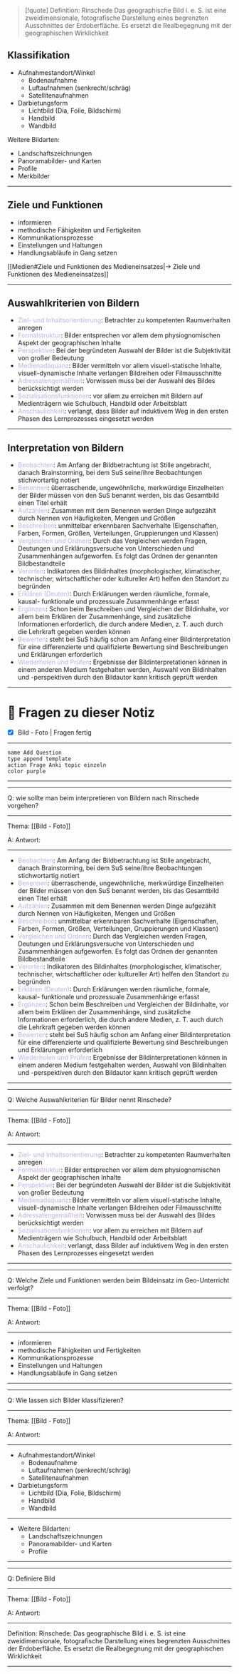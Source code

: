 >[!quote] Definition: Rinschede
>Das geographische Bild i. e. S. ist eine zweidimensionale, fotografische Darstellung eines begrenzten Ausschnittes der Erdoberfläche. Es ersetzt die Realbegegnung mit der geographischen Wirklichkeit

## Klassifikation

- Aufnahmestandort/Winkel
	- Bodenaufnahme
	- Luftaufnahmen (senkrecht/schräg)
	- Satellitenaufnahmen
- Darbietungsform 
	- Lichtbild (Dia, Folie, Bildschirm)
	- Handbild
	- Wandbild

Weitere Bildarten:

- Landschaftszeichnungen
- Panoramabilder- und Karten
- Profile
- Merkbilder

---

## Ziele und Funktionen

- informieren
- methodische Fähigkeiten und Fertigkeiten
- Kommunikationsprozesse
- Einstellungen und Haltungen
- Handlungsabläufe in Gang setzen

[[Medien#Ziele und Funktionen des Medieneinsatzes|→ Ziele und Funktionen des Medieneinsatzes]]

---

## Auswahlkriterien von Bildern

- <span style="color:#c2afef">Ziel- und Inhaltsorientierung</span>: Betrachter zu kompetenten Raumverhalten anregen
- <span style="color:#c2afef">Formalstruktur</span>:  Bilder entsprechen vor allem dem physiognomischen Aspekt der geographischen Inhalte
- <span style="color:#c2afef">Perspektive</span>: Bei der begründeten Auswahl der Bilder ist die Subjektivität von großer Bedeutung
- <span style="color:#c2afef">Medienadäquanz</span>: Bilder vermitteln vor allem visuell-statische Inhalte, visuell-dynamische Inhalte verlangen Bildreihen oder Filmausschnitte
- <span style="color:#c2afef">Adressatengemäßheit</span>: Vorwissen muss bei der Auswahl des Bildes berücksichtigt werden
- <span style="color:#c2afef">Sozialisationsfunktionen</span>: vor allem zu erreichen mit Bildern auf Medienträgern wie Schulbuch, Handbild oder Arbeitsblatt
- <span style="color:#c2afef">Anschaulichkeit</span>: verlangt, dass Bilder auf induktivem Weg in den ersten Phasen des Lernprozesses eingesetzt werden

---

## Interpretation von Bildern

- <span style="color:#c2afef">Beobachten</span>: Am Anfang der Bildbetrachtung ist Stille angebracht, danach Brainstorming, bei dem SuS seine/ihre Beobachtungen stichwortartig notiert 
- <span style="color:#c2afef">Benennen</span>: überraschende, ungewöhnliche, merkwürdige Einzelheiten der Bilder müssen von den SuS benannt werden, bis das Gesamtbild einen Titel erhält
- <span style="color:#c2afef">Aufzählen</span>: Zusammen mit dem Benennen werden Dinge aufgezählt durch Nennen von Häufigkeiten, Mengen und Größen 
- <span style="color:#c2afef">Beschreiben</span>: unmittelbar erkennbaren Sachverhalte (Eigenschaften, Farben, Formen, Größen, Verteilungen, Gruppierungen und Klassen)
- <span style="color:#c2afef">Vergleichen und Ordnen</span>: Durch das Vergleichen werden Fragen, Deutungen und Erklärungsversuche von Unterschieden und Zusammenhängen aufgeworfen. Es folgt das Ordnen der genannten Bildbestandteile
- <span style="color:#c2afef">Verorten</span>: Indikatoren des Bildinhaltes (morphologischer, klimatischer, technischer, wirtschaftlicher oder kultureller Art) helfen den Standort zu begründen
- <span style="color:#c2afef">Erklären (Deuten)</span>: Durch Erklärungen werden räumliche, formale, kausal- funktionale und prozessuale Zusammenhänge erfasst
- <span style="color:#c2afef">Ergänzen</span>: Schon beim Beschreiben und Vergleichen der Bildinhalte, vor allem beim Erklären der Zusammenhänge, sind zusätzliche Informationen erforderlich, die durch andere Medien, z. T. auch durch die Lehrkraft gegeben werden können
- <span style="color:#c2afef">Bewerten</span>: steht bei SuS häufig schon am Anfang einer Bildinterpretation für eine differenzierte und qualifizierte Bewertung sind Beschreibungen und Erklärungen erforderlich
- <span style="color:#c2afef">Wiederholen und Prüfen</span>: Ergebnisse der Bildinterpretationen können in einem anderen Medium festgehalten werden, Auswahl von Bildinhalten und -perspektiven durch den Bildautor kann kritisch geprüft werden

---

# 🔎 Fragen zu dieser Notiz

- [x] Bild - Foto  | Fragen fertig

---
```button
name Add Question
type append template
action Frage Anki topic einzeln 
color purple
```
___
---

Q: wie sollte man beim interpretieren von Bildern nach Rinschede vorgehen?
___
Thema: [[Bild - Foto]] 

A: Antwort: 
___
- <span style="color:#c2afef">Beobachten</span>: Am Anfang der Bildbetrachtung ist Stille angebracht, danach Brainstorming, bei dem SuS seine/ihre Beobachtungen stichwortartig notiert 
- <span style="color:#c2afef">Benennen</span>: überraschende, ungewöhnliche, merkwürdige Einzelheiten der Bilder müssen von den SuS benannt werden, bis das Gesamtbild einen Titel erhält
- <span style="color:#c2afef">Aufzählen</span>: Zusammen mit dem Benennen werden Dinge aufgezählt durch Nennen von Häufigkeiten, Mengen und Größen 
- <span style="color:#c2afef">Beschreiben</span>: unmittelbar erkennbaren Sachverhalte (Eigenschaften, Farben, Formen, Größen, Verteilungen, Gruppierungen und Klassen)
- <span style="color:#c2afef">Vergleichen und Ordnen</span>: Durch das Vergleichen werden Fragen, Deutungen und Erklärungsversuche von Unterschieden und Zusammenhängen aufgeworfen. Es folgt das Ordnen der genannten Bildbestandteile
- <span style="color:#c2afef">Verorten</span>: Indikatoren des Bildinhaltes (morphologischer, klimatischer, technischer, wirtschaftlicher oder kultureller Art) helfen den Standort zu begründen
- <span style="color:#c2afef">Erklären (Deuten)</span>: Durch Erklärungen werden räumliche, formale, kausal- funktionale und prozessuale Zusammenhänge erfasst
- <span style="color:#c2afef">Ergänzen</span>: Schon beim Beschreiben und Vergleichen der Bildinhalte, vor allem beim Erklären der Zusammenhänge, sind zusätzliche Informationen erforderlich, die durch andere Medien, z. T. auch durch die Lehrkraft gegeben werden können
- <span style="color:#c2afef">Bewerten</span>: steht bei SuS häufig schon am Anfang einer Bildinterpretation für eine differenzierte und qualifizierte Bewertung sind Beschreibungen und Erklärungen erforderlich
- <span style="color:#c2afef">Wiederholen und Prüfen</span>: Ergebnisse der Bildinterpretationen können in einem anderen Medium festgehalten werden, Auswahl von Bildinhalten und -perspektiven durch den Bildautor kann kritisch geprüft werden
<!--ID: 1710623706558-->



___
---

Q: Welche Auswahlkriterien für Bilder nennt Rinschede?
___
Thema: [[Bild - Foto]] 

A: Antwort: 
___
- <span style="color:#c2afef">Ziel- und Inhaltsorientierung</span>: Betrachter zu kompetenten Raumverhalten anregen
- <span style="color:#c2afef">Formalstruktur</span>:  Bilder entsprechen vor allem dem physiognomischen Aspekt der geographischen Inhalte
- <span style="color:#c2afef">Perspektive</span>: Bei der begründeten Auswahl der Bilder ist die Subjektivität von großer Bedeutung
- <span style="color:#c2afef">Medienadäquanz</span>: Bilder vermitteln vor allem visuell-statische Inhalte, visuell-dynamische Inhalte verlangen Bildreihen oder Filmausschnitte
- <span style="color:#c2afef">Adressatengemäßheit</span>: Vorwissen muss bei der Auswahl des Bildes berücksichtigt werden
- <span style="color:#c2afef">Sozialisationsfunktionen</span>: vor allem zu erreichen mit Bildern auf Medienträgern wie Schulbuch, Handbild oder Arbeitsblatt
- <span style="color:#c2afef">Anschaulichkeit</span>: verlangt, dass Bilder auf induktivem Weg in den ersten Phasen des Lernprozesses eingesetzt werden
<!--ID: 1710623649014-->



___
---

Q: Welche Ziele und Funktionen werden beim Bildeinsatz im Geo-Unterricht verfolgt?
___
Thema: [[Bild - Foto]] 

A: Antwort: 
___
- informieren
- methodische Fähigkeiten und Fertigkeiten
- Kommunikationsprozesse
- Einstellungen und Haltungen
- Handlungsabläufe in Gang setzen
<!--ID: 1710623649022-->


___
---

Q: Wie lassen sich Bilder klassifizieren?
___
Thema: [[Bild - Foto]] 

A: Antwort: 
___
- Aufnahmestandort/Winkel
	- Bodenaufnahme
	- Luftaufnahmen (senkrecht/schräg)
	- Satellitenaufnahmen
- Darbietungsform 
	- Lichtbild (Dia, Folie, Bildschirm)
	- Handbild
	- Wandbild
___
- Weitere Bildarten:
	- Landschaftszeichnungen
	- Panoramabilder- und Karten
	- Profile
<!--ID: 1710623588511-->


___
---

Q: Definiere Bild
___
Thema: [[Bild - Foto]] 

A: Antwort: 
___
Definition: Rinschede: Das geographische Bild i. e. S. ist eine zweidimensionale, fotografische Darstellung eines begrenzten Ausschnittes der Erdoberfläche. Es ersetzt die Realbegegnung mit der geographischen Wirklichkeit
___
<!--ID: 1710623561539-->






